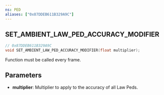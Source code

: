 ```yaml
---
ns: PED
aliases: ["0x87DDEB611B329A9C"]
---
```

## SET_AMBIENT_LAW_PED_ACCURACY_MODIFIER

```c
// 0x87DDEB611B329A9C
void SET_AMBIENT_LAW_PED_ACCURACY_MODIFIER(float multiplier);
```

Function must be called every frame.

## Parameters
* **multiplier**: Multiplier to apply to the accuracy of all Law Peds.

